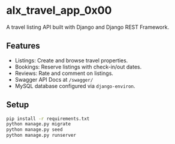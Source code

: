 # alx_travel_app_0x00

A travel listing API built with Django and Django REST Framework.

## Features

- Listings: Create and browse travel properties.
- Bookings: Reserve listings with check-in/out dates.
- Reviews: Rate and comment on listings.
- Swagger API Docs at `/swagger/`
- MySQL database configured via `django-environ`.

## Setup

```bash
pip install -r requirements.txt
python manage.py migrate
python manage.py seed
python manage.py runserver

